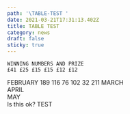 ```yaml
---
path: '\TABLE-TEST '
date: 2021-03-21T17:31:13.402Z
title: TABLE TEST
category: news
draft: false
sticky: true
---
```

	WINNING NUMBERS AND PRIZE					
	£41	£25	£15	£15	£12	£12
FEBRUARY	189	116	76	102	32	211
MARCH						
APRIL						
MAY						
Is this ok?
TEST